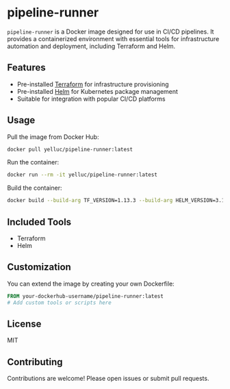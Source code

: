 # pipeline-runner

`pipeline-runner` is a Docker image designed for use in CI/CD pipelines. It provides a containerized environment with essential tools for infrastructure automation and deployment, including Terraform and Helm.

## Features

- Pre-installed [Terraform](https://www.terraform.io/) for infrastructure provisioning
- Pre-installed [Helm](https://helm.sh/) for Kubernetes package management
- Suitable for integration with popular CI/CD platforms

## Usage

Pull the image from Docker Hub:

```sh
docker pull yelluc/pipeline-runner:latest
```

Run the container:

```sh
docker run --rm -it yelluc/pipeline-runner:latest
```

Build the container:

```sh
docker build --build-arg TF_VERSION=1.13.3 --build-arg HELM_VERSION=3.19.0 -t yelluc/pipeline-builder:develop
```

## Included Tools

- Terraform
- Helm

## Customization

You can extend the image by creating your own Dockerfile:

```Dockerfile
FROM your-dockerhub-username/pipeline-runner:latest
# Add custom tools or scripts here
```

## License

MIT

## Contributing

Contributions are welcome! Please open issues or submit pull requests.
